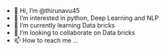 - 👋 Hi, I’m @thirunavu45
- 👀 I’m interested in python, Deep Learning and NLP
- 🌱 I’m currently learning Data bricks
- 💞️ I’m looking to collaborate on Data bricks
- 📫 How to reach me ...

<!---
thirunavu45/thirunavu45 is a ✨ special ✨ repository because its `README.md` (this file) appears on your GitHub profile.
You can click the Preview link to take a look at your changes.
--->
